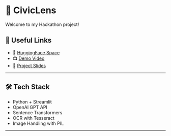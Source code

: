 # 📸 CivicLens

Welcome to my Hackathon project!

## 🔗 Useful Links

- 🤖 [HuggingFace Space](https://huggingface.co/spaces/realhassan/CivicLens)
- 📺 [Demo Video](https://drive.google.com/file/d/16ByaIilQlJAwEZ1EUhUm2bqRNY6oSqGn/view?usp=drive_link)
- 📑 [Project Slides](https://docs.google.com/presentation/d/1f_2kz5FeUPFA3fs6EPR91ReWMaD6Kujy/edit?usp=sharing&ouid=112788284688190539176&rtpof=true&sd=true)

---

## 🛠️ Tech Stack

- Python + Streamlit  
- OpenAI GPT API  
- Sentence Transformers  
- OCR with Tesseract  
- Image Handling with PIL  

---


